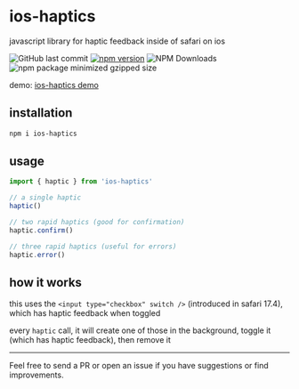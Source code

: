 # ios-haptics

javascript library for haptic feedback inside of safari on ios

![GitHub last commit](https://img.shields.io/github/last-commit/tijnjh/ios-haptics)
[![npm version](https://img.shields.io/npm/v/tsuite.svg)](https://npmjs.com/package/ios-haptics)
![NPM Downloads](https://img.shields.io/npm/dm/ios-haptics)
![npm package minimized gzipped size](https://img.shields.io/bundlejs/size/ios-haptics)

demo: [ios-haptics demo](https://wg.tijn.dev?h=s0kqLSnJz1PITLFVykgsKMlMVrKD0Db6ECk7Lkw1zvl5aZlFuTClCskQPj4trkVF%7EUVwDakgHlw5AA&c=UwAA&j=hYwxDsIwDEX3nMLKBAPJTsQC6sAxUJqSiDqObDMgxN1RlY6Vun3pv_cKNmKFL%7ERH0xLhBxMTgs2qTc7eJ0En2ReSUyfEBmNGim9MVd0z6TCnZV4_9_FgO2OPjmqcS3zBZQ2HPedGdSqMG6qL_dpNDMzEW4G0HMH8AQ)

## installation

```sh
npm i ios-haptics
```

## usage

```javascript
import { haptic } from 'ios-haptics'

// a single haptic
haptic()

// two rapid haptics (good for confirmation)
haptic.confirm()

// three rapid haptics (useful for errors)
haptic.error()
```

## how it works

this uses the `<input type="checkbox" switch />` (introduced in safari 17.4), which has haptic feedback when toggled

every `haptic` call, it will create one of those in the background, toggle it (which has haptic feedback), then remove it

---

Feel free to send a PR or open an issue if you have suggestions or find
improvements.
